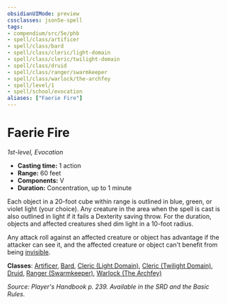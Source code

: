 ```yaml
---
obsidianUIMode: preview
cssclasses: json5e-spell
tags:
- compendium/src/5e/phb
- spell/class/artificer
- spell/class/bard
- spell/class/cleric/light-domain
- spell/class/cleric/twilight-domain
- spell/class/druid
- spell/class/ranger/swarmkeeper
- spell/class/warlock/the-archfey
- spell/level/1
- spell/school/evocation
aliases: ["Faerie Fire"]
---
```

# Faerie Fire
*1st-level, Evocation*  

- **Casting time:** 1 action
- **Range:** 60 feet
- **Components:** V
- **Duration:** Concentration, up to 1 minute

Each object in a 20-foot cube within range is outlined in blue, green, or violet light (your choice). Any creature in the area when the spell is cast is also outlined in light if it fails a Dexterity saving throw. For the duration, objects and affected creatures shed dim light in a 10-foot radius.

Any attack roll against an affected creature or object has advantage if the attacker can see it, and the affected creature or object can't benefit from being [invisible](rules/conditions.md#invisible).

**Classes**: [Artificer](compendium/classes/artificer-tce.md), [Bard](compendium/classes/bard.md), [Cleric (Light Domain)](compendium/classes/cleric-light-domain.md), [Cleric (Twilight Domain)](compendium/classes/cleric-twilight-domain-tce.md), [Druid](compendium/classes/druid.md), [Ranger (Swarmkeeper)](compendium/classes/ranger-swarmkeeper-tce.md), [Warlock (The Archfey)](compendium/classes/warlock-the-archfey.md)

*Source: Player's Handbook p. 239. Available in the SRD and the Basic Rules.*